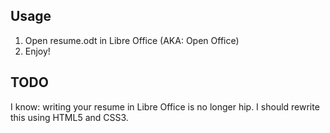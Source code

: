Usage
------------

1. Open resume.odt in Libre Office (AKA: Open Office)
2. Enjoy!


TODO
------------

I know: writing your resume in Libre Office is no longer hip.  I should rewrite this using HTML5 and CSS3.
